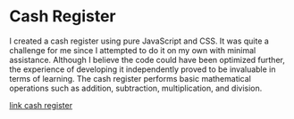 # Cash Register
I created a cash register using pure JavaScript and CSS. It was quite a challenge for me since I attempted to do it on my own with minimal assistance. Although I believe the code could have been optimized further, the experience of developing it independently proved to be invaluable in terms of learning. The cash register performs basic mathematical operations such as addition, subtraction, multiplication, and division.

[link cash register](https://cashregisterfranciscoteran.netlify.app/)
